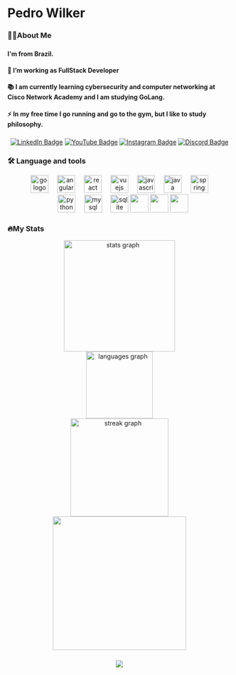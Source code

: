 

<h1>Pedro Wilker</h1>


<h3>👩‍💻About Me</h3>

###

<p align="left">
 <h4>  I'm from Brazil.</h4>
 <h4>🔭 I’m working as FullStack Developer</h4> <h4>📚 I am currently learning cybersecurity and computer networking at Cisco Network Academy and I am studying GoLang.</h4>
 <h4>⚡ In my free time I go running and go to the gym, but I like to study philosophy.</h4>
</p> 

###

<div align="center">

[![LinkedIn Badge](https://img.shields.io/badge/LinkedIn-0077B5?style=for-the-badge&logo=linkedin&logoColor=white)](https://www.linkedin.com/in/pedro-wilker/)
[![YouTube Badge](https://img.shields.io/badge/YouTube-FF0000?style=for-the-badge&logo=youtube&logoColor=white)](https://www.youtube.com/@Blu711lp)
[![Instagram Badge](https://img.shields.io/badge/Instagram-E4405F?style=for-the-badge&logo=instagram&logoColor=white)](https://www.instagram.com/pewilk3r/)
[![Discord Badge](https://img.shields.io/badge/Discord-5865F2?style=for-the-badge&logo=discord&logoColor=white)](https://discord.gg/Mejy95g6)

</div>



### 🛠 Language and tools

<div align="center">
  <img src="https://cdn.jsdelivr.net/gh/devicons/devicon/icons/go/go-original-wordmark.svg" height="40" alt="go logo"  />
  <img width="12" />
  <img src="https://cdn.jsdelivr.net/gh/devicons/devicon/icons/angularjs/angularjs-original.svg" height="40" alt="angularjs logo"  />
  <img width="12" />
  <img src="https://cdn.jsdelivr.net/gh/devicons/devicon/icons/react/react-original.svg" height="40" alt="react logo"  />
  <img width="12" />
  <img src="https://cdn.jsdelivr.net/gh/devicons/devicon/icons/vuejs/vuejs-original.svg" height="40" alt="vuejs logo"  />
  <img width="12" />
  <img src="https://cdn.jsdelivr.net/gh/devicons/devicon/icons/javascript/javascript-original.svg" height="40" alt="javascript logo"  />
  <img width="12" />
  <img src="https://cdn.jsdelivr.net/gh/devicons/devicon/icons/java/java-original.svg" height="40" alt="java logo"  />
  <img width="12" />
  <img src="https://cdn.jsdelivr.net/gh/devicons/devicon/icons/spring/spring-original.svg" height="40" alt="spring logo"  />
  <br/>
  <img width="12" />
  <img src="https://cdn.jsdelivr.net/gh/devicons/devicon/icons/python/python-original.svg" height="40" alt="python logo"  />
  <img width="12" />
  <img src="https://cdn.jsdelivr.net/gh/devicons/devicon/icons/mysql/mysql-original.svg" height="40" alt="mysql logo"  />
  <img width="12" />
  <img src="https://cdn.jsdelivr.net/gh/devicons/devicon/icons/sqlite/sqlite-original.svg" height="40" alt="sqlite logo"  />
  <img 
    width="41" 
    src="https://cdn.jsdelivr.net/gh/devicons/devicon@latest/icons/nextjs/nextjs-original.svg" 
/>
  <img 
    width="41" 
    src="https://cdn.jsdelivr.net/gh/devicons/devicon@latest/icons/react/react-original.svg" 
/>
  <img 
    width="41" 
    src="https://cdn.jsdelivr.net/gh/devicons/devicon@latest/icons/git/git-original.svg" 
/>
</div>

### 🔥My Stats 

<div align="center">
  <img src="https://github-readme-stats.vercel.app/api?username=Pedro-Wilker&hide_title=false&hide_rank=false&show_icons=true&include_all_commits=true&count_private=true&disable_animations=false&theme=dracula&locale=en&hide_border=false&order=1" height="250" alt="stats graph"  />  <br/>
  <img src="https://github-readme-stats.vercel.app/api/top-langs?username=Pedro-Wilker&locale=en&hide_title=false&layout=compact&card_width=320&langs_count=5&theme=dracula&hide_border=false&order=2" height="150" alt="languages graph"  />   <br/>
  <img src="https://streak-stats.demolab.com?user=Pedro-Wilker&locale=en&mode=daily&theme=dark&hide_border=false&border_radius=5&order=3" height="220" alt="streak graph"  />
</div>

<div align="center">
  <img width="300" height="300" src="https://github.com/Pedro-Wilker/Pedro-Wilker/assets/81252209/23a0dbf1-963a-4c03-8369-cab47f141688"  />
</div>

###
<div align="center">
  <img src="https://visitor-badge.laobi.icu/badge?page_id=Pedro-Wilker.Pedro-Wilker&" />
</div>
